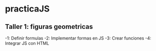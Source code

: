 # practicaJS

## Taller 1: figuras geometricas
-1: Definir formulas
-2: Implementar formas en JS
-3: Crear funciones
-4: Integrar JS con HTML